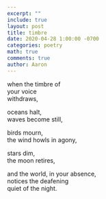 ```yaml
---
excerpt: ""
include: true
layout: post
title: timbre 
date: 2020-04-28 1:00:00 -0700
categories: poetry
math: true
comments: true
author: Aaron
---
```





when the timbre of  
your voice  
withdraws,  

oceans halt,  
waves become still,  

birds mourn,  
the wind howls in agony,  

stars dim,  
the moon retires,  

and the world, in your absence,  
notices the deafening  
quiet of the night.
